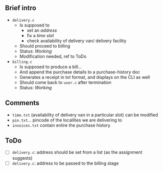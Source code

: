 ## Brief intro

* ```delivery.c```
  * Is supposed to 
      * set an <i>address</i>
      * fix a <i>time slot</i>
      * check availability of delivery van/ delivery facility
  * Should proceed to billing
  * Status: <i>Working</i>
  * Modification needed, ref to ToDo
* ```billing.c```
  * Is supposed to produce a bill...
  * And append the purchase details to a purchase-history doc
  * Generates a receipt in txt format, and displays on the CLI as well
  * Should come back to ```user.c``` after termination
  * Status: <i>Working</i>
## Comments

* ```time.txt``` (availability of delivery van in a particular slot) can be modified
* ```pin.txt```... pincode of the localities we are delivering to
* ```invoices.txt``` contain entire the purchase history

## ToDo
- [ ] ```delivery.c```: address should be set from a list (as the assignment suggests)
- [ ] ```delivery.c```: address to be passed to the billing stage
